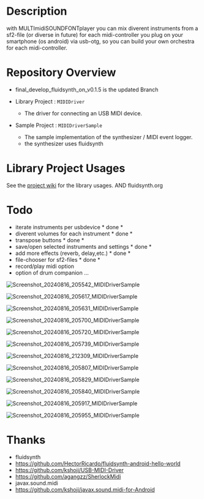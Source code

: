Description
====
with MULTImidiSOUNDFONTplayer you can mix diverent instruments
from a sf2-file (or diverse in future)  for each midi-controller you plug on your
smartphone (os android) via usb-otg, so you can build your
own orchestra for each midi-controller.



Repository Overview
====
- final_develop_fluidsynth_on_v0.1.5 is the updated Branch

- Library Project : `MIDIDriver`
    - The driver for connecting an USB MIDI device.

- Sample Project : `MIDIDriverSample`
    - The sample implementation of the synthesizer / MIDI event logger.
    - the synthesizer uses fluidsynth
  


Library Project Usages
====

See the [project wiki](https://github.com/kshoji/USB-MIDI-Driver/wiki) for the library usages.
AND fluidsynth.org


Todo
====
- iterate instruments per usbdevice * done *
- diverent volumes for each instrument * done *
- transpose buttons * done *
- save/open selected instruments and settings * done *
- add more effects (reverb, delay,etc.) * done *
- file-chooser for sf2-files * done *
- record/play midi option
- option of drum companion
...

![Screenshot_20240816_205542_MIDIDriverSample](https://github.com/user-attachments/assets/e13646fb-44d7-4b8e-82a2-902189ac0237)

![Screenshot_20240816_205617_MIDIDriverSample](https://github.com/user-attachments/assets/a81e67e0-ca0a-4b92-98a8-adbb194f8379)

![Screenshot_20240816_205631_MIDIDriverSample](https://github.com/user-attachments/assets/8e7c515e-b33b-4bf3-900c-c16158594c58)

![Screenshot_20240816_205700_MIDIDriverSample](https://github.com/user-attachments/assets/e4e959ef-6fcb-4b45-82d5-7f58d7f9d2cb)

![Screenshot_20240816_205720_MIDIDriverSample](https://github.com/user-attachments/assets/3a042386-dacb-4991-8df3-9718778a4127)

![Screenshot_20240816_205739_MIDIDriverSample](https://github.com/user-attachments/assets/6069cc84-b3e8-4920-922a-4a7465a19473)

![Screenshot_20240816_212309_MIDIDriverSample](https://github.com/user-attachments/assets/ac048996-e45a-440b-ac8b-1791b31317b5)

![Screenshot_20240816_205807_MIDIDriverSample](https://github.com/user-attachments/assets/a462ca11-cd9f-4598-a60a-fc888650b7bf)

![Screenshot_20240816_205829_MIDIDriverSample](https://github.com/user-attachments/assets/1b597847-4262-4821-bb4e-c922b5f3a1be)

![Screenshot_20240816_205840_MIDIDriverSample](https://github.com/user-attachments/assets/31975b93-4a42-477b-9754-924ff0681ff3)

![Screenshot_20240816_205917_MIDIDriverSample](https://github.com/user-attachments/assets/959121a3-fd93-4aea-a956-ea7567a299c6)

![Screenshot_20240816_205955_MIDIDriverSample](https://github.com/user-attachments/assets/428a870e-882b-43bf-b527-d3941b4fb4bc)

Thanks
====
- fluidsynth
- https://github.com/HectorRicardo/fluidsynth-android-hello-world
- https://github.com/kshoji/USB-MIDI-Driver
- https://github.com/agangzz/SherlockMidi
- javax.sound.midi
- https://github.com/kshoji/javax.sound.midi-for-Android
